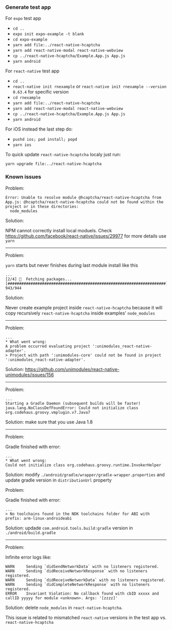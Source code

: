 ### Generate test app

For `expo` test app

- `cd ..` 
- `expo init expo-example -t blank`
- `cd expo-example`
- `yarn add file:../react-native-hcaptcha`
- `yarn add react-native-modal react-native-webview`
- `cp ../react-native-hcaptcha/Example.App.js App.js`
- `yarn android`

For `react-native` test app

- `cd ..` 
- `react-native init rnexample` or `react-native init rnexample --version 0.63.4` for specific version
- `cd rnexample`
- `yarn add file:../react-native-hcaptcha`
- `yarn add react-native-modal react-native-webview`
- `cp ../react-native-hcaptcha/Example.App.js App.js`
- `yarn android`

For iOS instead the last step do:

- `pushd ios; pod install; popd`
- `yarn ios`

To quick update `react-native-hcaptcha` localy just run:

`yarn upgrade file:../react-native-hcaptcha`


### Known issues

Problem:
```
Error: Unable to resolve module @hcaptcha/react-native-hcaptcha from App.js: @hcaptcha/react-native-hcaptcha could not be found within the project or in these directories:
  node_modules
```

Solution:

NPM cannot correctly install local moduels. Check
https://github.com/facebook/react-native/issues/29977 for more details use `yarn`

---

Problem:

`yarn` starts but never finishes during last module install like this
```
...
[2/4] 🚚  Fetching packages...
[#####################################################################] 943/944
```

Solution:

Never create example project inside `react-native-hcaptcha` because it will copy recursively `react-native-hcaptcha` inside examples' `node_modules`

---

Problem:

```
...
* What went wrong:
A problem occurred evaluating project ':unimodules_react-native-adapter'.
> Project with path ':unimodules-core' could not be found in project ':unimodules_react-native-adapter'.
```

Solution: https://github.com/unimodules/react-native-unimodules/issues/156

---

Problem:

```
...
Starting a Gradle Daemon (subsequent builds will be faster)
java.lang.NoClassDefFoundError: Could not initialize class org.codehaus.groovy.vmplugin.v7.Java7
```

Solution: make sure that you use Java 1.8

---

Problem:

Gradle finished with error:
```
...
* What went wrong:
Could not initialize class org.codehaus.groovy.runtime.InvokerHelper
```

Solution: modify `./android/gradle/wrapper/gradle-wrapper.properties` and update gradle version in `distributionUrl` property

Problem:

Gradle finished with error:

```
...
> No toolchains found in the NDK toolchains folder for ABI with prefix: arm-linux-androideabi
```

Solution: updade `com.android.tools.build:gradle` version in `./android/build.gradle`

---

Problem:

Infinite error logs like:

```
WARN     Sending `didSendNetworkData` with no listeners registered.
WARN     Sending `didReceiveNetworkResponse` with no listeners registered.
WARN     Sending `didReceiveNetworkData` with no listeners registered.
WARN     Sending `didCompleteNetworkResponse` with no listeners registered.
ERROR    Invariant Violation: No callback found with cbID xxxxx and callID yyyyy for module <unknown>. Args: '[zzzz]'

```

Solution: delete `node_modules` in `react-native-hcaptcha`.

This issue is related to mismatched `react-native` versions in the test app vs. `react-native-hcaptcha`
